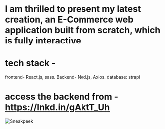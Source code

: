
#  I am thrilled to present my latest creation, an E-Commerce web application built from scratch, which is fully interactive
# tech stack - 
  frontend- React.js, sass.
  Backend- Nod.js, Axios.
  database: strapi
# access the backend from -https://lnkd.in/gAktT_Uh
![Sneakpeek](https://github.com/dhruvv9/sneak-peek-client/assets/119520814/3fc5285a-5513-4022-8b76-5a18f6c22f0d)
